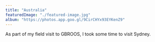 ```yaml
---
title: "Australia"
featuredImage: "./featured-image.jpg"
album: "https://photos.app.goo.gl/9CirCHYx93EYKenZ9"
---
```

As part of my field visit to GBROOS, I took some time to visit Sydney.
